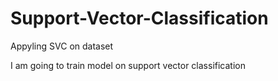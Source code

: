 # Support-Vector-Classification
Appyling SVC on dataset

I am going to train model on support vector classification
